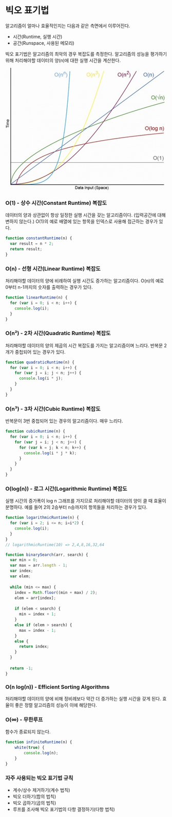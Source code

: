 # 빅오 표기법

알고리즘이 얼마나 효율적인지는 다음과 같은 측면에서 이루어진다.

* 시간\(Runtime, 실행 시간\) 
* 공간\(Runspace, 사용된 메모리\)

빅오 표기법은 알고리즘의 최악의 경우 복잡도를 측정한다. 알고리즘의 성능을 평가하기 위해 처리해야할 데이터의 양\(n\)에 대한 실행 시간을 계산한다.

![Figure: Complexity Curves](../.gitbook/assets/big-o-complexity-curves.jpg)



### **O\(1\) - 상수 시간\(Constant Runtime\) 복잡도**

데이터의 양과 상관없이 항상 일정한 실행 시간을 갖는 알고리즘이다. \(입력공간에 대해 변하지 않는다.\) O\(1\)의 예로 배열에 있는 항목을 인덱스로 사용해 접근하는 경우가 있다.

```javascript
function constantRuntime(n) {
  var result = n * 2;
  return result;
}
```

### **O\(n\) - 선형 시간\(Linear Runtime\) 복잡도**

처리해야할 데이터의 양에 비례하여 실행 시간도 증가하는 알고리즘이다. O\(n\)의 예로 0부터 n-1까지의 숫자를 출력하는 경우가 있다.

```javascript
function linearRuntime(n) {
  for (var i = 0; i < n; i++) {
    console.log(i);
  }
}
```

### **O\(n²\) - 2차 시간\(Quadratic Runtime\) 복잡도**

처리해야할 데이터의 양의 제곱의 시간 복잡도를 가지는 알고리즘이며 느리다. 반복문 2개가 중첩되어 있는 경우가 있다. 

```javascript
function quadraticRuntime(n) {
  for (var i = 0; i < n; i++) {
    for (var j = i; j < n; j++) {
      console.log(i * j);
    }
  }
}
```

### **O\(n³\) - 3차 시간\(Cubic Runtime\) 복잡도**

반복문이 3번 중첩되어 있는 경우의 알고리즘이다. 매우 느리다.

```javascript
function cubicRuntime(n) {
  for (var i = 0; i < n; i++) {
    for (var j = i; j < n; j++) {
      for (var k = j; k < n; k++) {
        console.log(i * j * k);
      }
    }
  }
}
```

### **O\(log\(n\)\) - 로그 시간\(Logarithmic Runtime\) 복잡도**

실행 시간의 증가폭이 log n 그래프를 가지므로 처리해야할 데이터의 양이 클 때 효율이 분명하다. 예를 들어 2의 2승부터 n승까지의 항목들을 처리하는 경우가 있다. 

```javascript
function logarithmicRuntime(n) {
  for (var i = 2; i <= n; i=i*2) {
    console.log(i);
  }
}
// logarithmicRuntime(10) => 2,4,8,16,32,64
```

```javascript
function binarySearch(arr, search) {
  var min = 0;
  var max = arr.length - 1;
  var index;
  var elem;

  while (min <= max) {
    index = Math.floor((min + max) / 2);
    elem = arr[index];

    if (elem < search) {
      min = index + 1;
    }
    else if (elem > search) {
      max = index - 1;
    }
    else {
      return index;
    }
  }

  return -1;
}
```

### **O\(n log\(n\)\) - Efficient Sorting Algorithms**

처리해야할 데이터의 양에 비해 정비례보다 약간 더 증가하는 실행 시간을 갖게 된다. 효율이 좋은 정렬 알고리즘의 성능이 이에 해당한다.

### O\(∞\) - 무한루프

함수가 종료되지 않는다.

```javascript
function infiniteRuntime(n) {
    white(true) {
        console.log(n);
    }
}
```

### 자주 사용되는 빅오 표기법 규칙

* 계수/상수 제거하기\(계수 법칙\)
* 빅오 더하기\(합의 법칙\)
* 빅오 곱하기\(곱의 법칙\)
* 루프를 조사해 빅오 표기법의 다항 결정하기\(다항 법칙\)

### 



